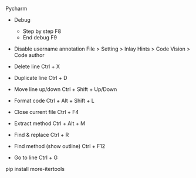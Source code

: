 Pycharm

- Debug
  - Step by step                F8
  - End debug                   F9

- Disable username annotation
    File > Setting > Inlay Hints > Code Vision > Code author

- Delete line                   Ctrl + X 
- Duplicate line                Ctrl + D 
- Move line up/down             Ctrl + Shift + Up/Down 
- Format code                   Ctrl + Alt + Shift + L
- Close current file            Ctrl + F4
- Extract method                Ctrl + Alt + M
- Find & replace                Ctrl + R          
- Find method (show outline)    Ctrl + F12
- Go to line                    Ctrl + G

pip install more-itertools
